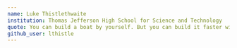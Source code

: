 ```yaml
---
name: Luke Thistlethwaite
institution: Thomas Jefferson High School for Science and Technology
quote: You can build a boat by yourself. But you can build it faster with friends. Boats are neat. 
github_user: lthistle
---
```

